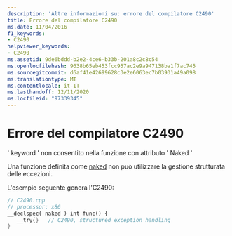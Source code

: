 ```yaml
---
description: 'Altre informazioni su: errore del compilatore C2490'
title: Errore del compilatore C2490
ms.date: 11/04/2016
f1_keywords:
- C2490
helpviewer_keywords:
- C2490
ms.assetid: 9de6bddd-b2e2-4ce6-b33b-201a8c2c8c54
ms.openlocfilehash: 9638b65eb453fcc957ac2e9a947138ba1f7ac745
ms.sourcegitcommit: d6af41e42699628c3e2e6063ec7b03931a49a098
ms.translationtype: MT
ms.contentlocale: it-IT
ms.lasthandoff: 12/11/2020
ms.locfileid: "97339345"
---
```

# <a name="compiler-error-c2490"></a>Errore del compilatore C2490

' keyword ' non consentito nella funzione con attributo ' Naked '

Una funzione definita come [naked](../../cpp/naked-cpp.md) non può utilizzare la gestione strutturata delle eccezioni.

L'esempio seguente genera l'C2490:

```cpp
// C2490.cpp
// processor: x86
__declspec( naked ) int func() {
   __try{}   // C2490, structured exception handling
}
```
